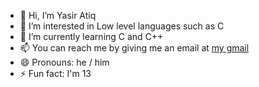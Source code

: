 - 👋 Hi, I’m Yasir Atiq
- 👀 I’m interested in Low level languages such as C
- 🌱 I’m currently learning C and C++
- 📫 You can reach me by giving me an email at [my gmail](https://yasiratiqmohammed@gmail.com)
- 😄 Pronouns: he / him
- ⚡ Fun fact: I'm 13
